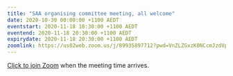 ```yaml
---
title: "SAA organising committee meeting, all welcome"
date: 2020-10-30 00:00:00 +1100 AEDT
eventstart: 2020-11-18 18:30:00 +1100 AEDT
eventend: 2020-11-18 20:30:00 +1100 AEDT
expirydate: 2020-11-18 20:30:00 +1100 AEDT
zoomlink: https://us02web.zoom.us/j/89935897712?pwd=VnZLZGxzK0NCcmJzdVplQkx0OUc5Zz09
---
```


[Click to join Zoom](https://us02web.zoom.us/j/89935897712?pwd=VnZLZGxzK0NCcmJzdVplQkx0OUc5Zz09) when the meeting time arrives.